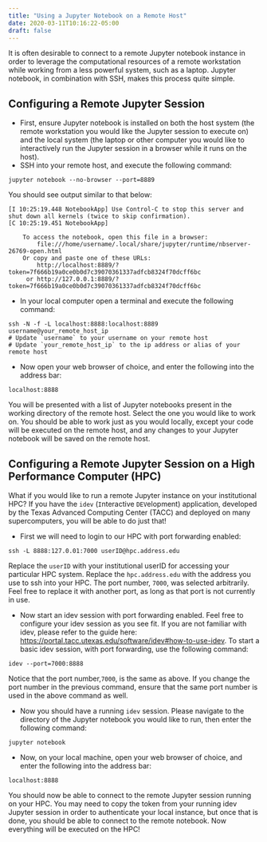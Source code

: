 ```yaml
---
title: "Using a Jupyter Notebook on a Remote Host"
date: 2020-03-11T10:16:22-05:00
draft: false 
---
```


It is often desirable to connect to a remote Jupyter notebook instance in order to leverage the computational resources of a remote workstation while working from a less powerful system, such as a laptop. Jupyter notebook, in combination with SSH, makes this process quite simple.

Configuring a Remote Jupyter Session
--------
- First, ensure Jupyter notebook is installed on both the host system (the remote workstation you would like the Jupyter session to execute on) and the local system (the laptop or other computer you would like to interactively run the Jupyter session in a browser while it runs on the host).
- SSH into your remote host, and execute the following command:
```
jupyter notebook --no-browser --port=8889
```
You should see output similar to that below:
```
[I 10:25:19.448 NotebookApp] Use Control-C to stop this server and shut down all kernels (twice to skip confirmation).
[C 10:25:19.451 NotebookApp] 
    
    To access the notebook, open this file in a browser:
        file:///home/username/.local/share/jupyter/runtime/nbserver-26769-open.html
    Or copy and paste one of these URLs:
        http://localhost:8889/?token=7f666b19a0ce0b0d7c39070361337adfcb8324f70dcff6bc
     or http://127.0.0.1:8889/?token=7f666b19a0ce0b0d7c39070361337adfcb8324f70dcff6bc
```
- In your local computer open a terminal and execute the following command:
```
ssh -N -f -L localhost:8888:localhost:8889 username@your_remote_host_ip
# Update `username` to your username on your remote host
# Update `your_remote_host_ip` to the ip address or alias of your remote host
```
- Now open your web browser of choice, and enter the following into the address bar:
```
localhost:8888
```
You will be presented with a list of Jupyter notebooks present in the working directory of the remote host. Select the one you would like to work on. You should be able to work just as you would locally, except your code will be executed on the remote host, and any changes to your Jupyter notebook will be saved on the remote host.

Configuring a Remote Jupyter Session on a High Performance Computer (HPC)
------
What if you would like to run a remote Jupyter instance on your institutional HPC? If you have the `idev` (`I`nteractive `DEV`elopment) application, developed by the Texas Advanced Computing Center (TACC) and deployed on many supercomputers, you will be able to do just that!

- First we will need to login to our HPC with port forwarding enabled:
```
ssh -L 8888:127.0.01:7000 userID@hpc.address.edu
```
Replace the `userID` with your institutional userID for accessing your particular HPC system. Replace the `hpc.address.edu` with the address you use to ssh into your HPC. The port number, `7000`, was selected arbitrarily. Feel free to replace it with another port, as long as that port is not currently in use.

- Now start an idev session with port forwarding enabled. Feel free to configure your idev session as you see fit. If you are not familiar with idev, please refer to the guide here: https://portal.tacc.utexas.edu/software/idev#how-to-use-idev. To start a basic idev session, with port forwarding, use the following command:
```
idev --port=7000:8888
```
Notice that the port number,`7000`, is the same as above. If you change the port number in the previous command, ensure that the same port number is used in the above command as well.  
- Now you should have a running `idev` session. Please navigate to the directory of the Jupyter notebook you would like to run, then enter the following command:
```
jupyter notebook
```
- Now, on your local machine, open your web browser of choice, and enter the following into the address bar:
```
localhost:8888
```
You should now be able to connect to the remote Jupyter session running on your HPC. You may need to copy the token from your running idev Jupyter session in order to authenticate your local instance, but once that is done, you should be able to connect to the remote notebook. Now everything will be executed on the HPC!
